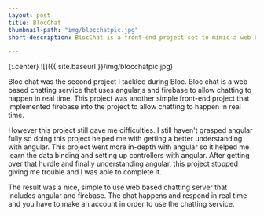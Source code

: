 ```yaml
---
layout: post
title: BlocChat
thumbnail-path: "img/blocchatpic.jpg"
short-description: BlocChat is a front-end project set to mimic a web based chatting service.

---
```


{:.center}
![]({{ site.baseurl }}/img/blocchatpic.jpg)

Bloc chat was the second project I tackled during Bloc. Bloc chat is a web based chatting service that uses angularjs and firebase to allow chatting to happen in real time. This project was another simple front-end project that implemented firebase into the project to allow chatting to happen in real time.

However this project still gave me difficulties. I still haven't grasped angular fully so doing this project helped me with getting a better understanding with angular. This project went more in-depth with angular so it helped me learn the data binding and setting up controllers with angular. After getting over that hurdle and finally understanding angular, this project stopped giving me trouble and I was able to complete it.

The result was a nice, simple to use web based chatting server that includes angular and firebase. The chat happens and respond in real time and you have to make an account in order to use the chatting service.
